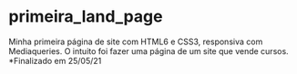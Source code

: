 # primeira_land_page
Minha primeira página de site com HTML6 e CSS3, responsiva com Mediaqueries. O intuito foi fazer uma página de um site que vende cursos. *Finalizado em 25/05/21
